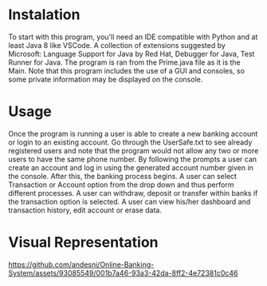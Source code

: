 # Instalation
To start with this program, you'll need an IDE compatible with Python and at least Java 8 like VSCode. A collection of extensions suggested by Microsoft: Language Support for Java by Red Hat, Debugger for Java, Test Runner for Java. 
The program is ran from the Prime.java file as it is the Main. 
 Note that this program includes the use of a GUI and consoles, so some private information may be displayed on the console.


# Usage
Once the program is running a user is able to create a new banking account or login to an existing account. 
Go through the UserSafe.txt to see already registered users and note that the program would not allow any two or more users to have the same phone number. 
By following the prompts a user can create an account and log in using the generated account number given in the console. 
After this, the banking process begins. A user can select Transaction or Account option from the drop down and thus perform different processes. 
A user can withdraw, deposit or transfer within banks if the transaction option is selected. 
A user can view his/her dashboard and transaction history, edit account or erase data.

# Visual Representation


https://github.com/andesni/Online-Banking-System/assets/93085549/001b7a46-93a3-42da-8ff2-4e72381c0c46

